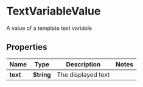 

# TextVariableValue

A value of a template text variable

## Properties

Name | Type | Description | Notes
------------ | ------------- | ------------- | -------------
**text** | **String** | The displayed text | 



